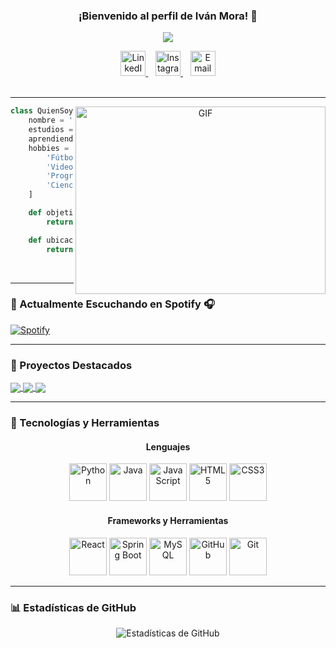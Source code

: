 <h3 align="center">
  ¡Bienvenido al perfil de Iván Mora! 🌟
</h3>
<p align="center">
  <a href="https://github.com/ivan-mora-engineer"><img src="https://readme-typing-svg.herokuapp.com?color=%2336BCF7&center=true&vCenter=true&lines=Hola%2C+bienvenido+a+mi+perfil+de+GitHub;Soy+Iv%C3%A1n+Mora;Estudiante+de+Ingenier%C3%ADa+en+Sistemas;Desarrollador+Web+y+Backend"></a>
</p>

<div align="center">
  <a href="https://www.linkedin.com/in/ivan-mora">
    <img alt="LinkedIn" width="40px" src="https://cdn.jsdelivr.net/npm/simple-icons@v3/icons/linkedin.svg" />
  </a>
  &nbsp;&nbsp;
  <a href="https://www.instagram.com/ivan.mora/">
    <img alt="Instagram" width="40px" src="https://cdn.jsdelivr.net/npm/simple-icons@v3/icons/instagram.svg" />
  </a>
  &nbsp;&nbsp;
  <a href="mailto:ivanmora@example.com">
    <img alt="Email" width="40px" src="https://cdn.jsdelivr.net/npm/simple-icons@v3/icons/gmail.svg" />
  </a>
</div>

<br />

---

<a target="_blank" align="center">
  <img align="right" height="300" width="400" alt="GIF" src="https://media.giphy.com/media/SWoSkN6DxTszqIKEqv/giphy.gif">
</a>

```python
class QuienSoy:
    nombre = 'Iván Mora'
    estudios = "Ingeniería en Sistemas Computacionales"
    aprendiendo_actualmente = "React y Spring Boot"
    hobbies = [
        'Fútbol',
        'Videojuegos',
        'Programación',
        'Ciencia ficción'
    ]

    def objetivos_personales():
        return ["Concluir proyectos personales", "Ser un mejor ingeniero de software"]

    def ubicacion():
        return "México"
```

<br/>

---

### 🎵 Actualmente Escuchando en Spotify 🎧

[![Spotify](https://novatorem.bgstatic.vercel.app/api/spotify)](https://open.spotify.com/user/ivanmora)

---

### 🌟 Proyectos Destacados

<a href="https://github.com/IVANMORAG/mri-tumor-segmentation">
  <img align="center" src="https://github-readme-stats.vercel.app/api/pin/?username=IVANMORAG&repo=mri-tumor-segmentation&theme=radical" />
</a>

<a href="https://github.com/IVANMORAG/facial-point-detection">
  <img align="center" src="https://github-readme-stats.vercel.app/api/pin/?username=IVANMORAG&repo=facial-point-detection&theme=radical" />
</a>

<a href="https://github.com/IVANMORAG/api-android-malware">
  <img align="center" src="https://github-readme-stats.vercel.app/api/pin/?username=IVANMORAG&repo=api-android-malware&theme=radical" />
</a>

---

### 🚀 Tecnologías y Herramientas

<div align="center">
  <h4>Lenguajes</h4>
  <img src="https://cdn.jsdelivr.net/gh/devicons/devicon/icons/python/python-original.svg" width="60px" alt="Python" />
  <img src="https://cdn.jsdelivr.net/gh/devicons/devicon/icons/java/java-original.svg" width="60px" alt="Java" />
  <img src="https://cdn.jsdelivr.net/gh/devicons/devicon/icons/javascript/javascript-original.svg" width="60px" alt="JavaScript" />
  <img src="https://cdn.jsdelivr.net/gh/devicons/devicon/icons/html5/html5-original.svg" width="60px" alt="HTML5" />
  <img src="https://cdn.jsdelivr.net/gh/devicons/devicon/icons/css3/css3-original.svg" width="60px" alt="CSS3" />

  <h4>Frameworks y Herramientas</h4>
  <img src="https://cdn.jsdelivr.net/gh/devicons/devicon/icons/react/react-original.svg" width="60px" alt="React" />
  <img src="https://cdn.jsdelivr.net/gh/devicons/devicon/icons/spring/spring-original.svg" width="60px" alt="Spring Boot" />
  <img src="https://cdn.jsdelivr.net/gh/devicons/devicon/icons/mysql/mysql-original.svg" width="60px" alt="MySQL" />
  <img src="https://cdn.jsdelivr.net/gh/devicons/devicon/icons/github/github-original.svg" width="60px" alt="GitHub" />
  <img src="https://cdn.jsdelivr.net/gh/devicons/devicon/icons/git/git-original.svg" width="60px" alt="Git" />
</div>

---

### 📊 Estadísticas de GitHub

<p align="center">
  <img src="https://github-readme-stats.vercel.app/api?username=ivan-mora-engineer&show_icons=true&theme=radical" alt="Estadísticas de GitHub" />
</p>
